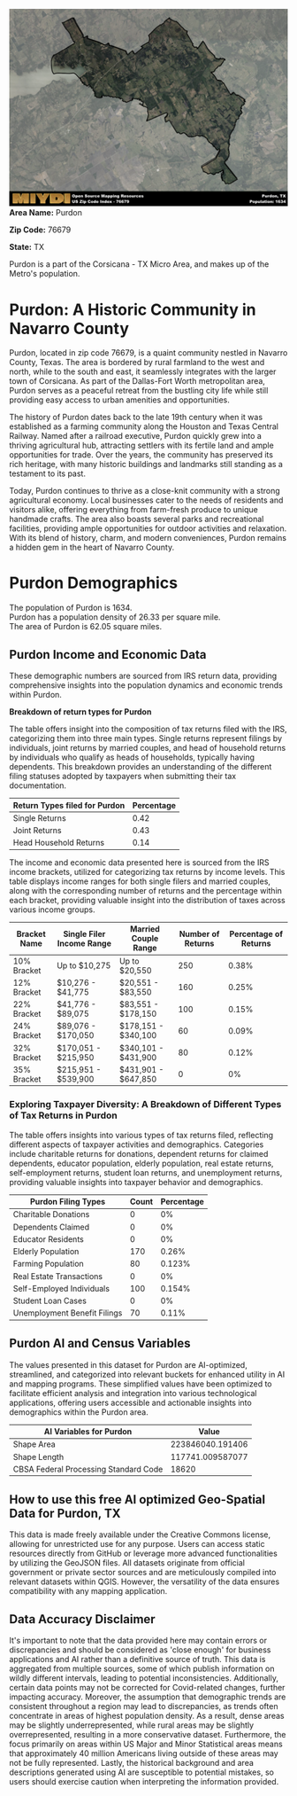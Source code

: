 ![Image Alt Text](../_images/76679.png)
**Area Name:** Purdon

**Zip Code:** 76679

**State:** TX

Purdon is a part of the Corsicana - TX Micro Area, and makes up  of the Metro's population.  

# Purdon: A Historic Community in Navarro County

Purdon, located in zip code 76679, is a quaint community nestled in Navarro County, Texas. The area is bordered by rural farmland to the west and north, while to the south and east, it seamlessly integrates with the larger town of Corsicana. As part of the Dallas-Fort Worth metropolitan area, Purdon serves as a peaceful retreat from the bustling city life while still providing easy access to urban amenities and opportunities.

The history of Purdon dates back to the late 19th century when it was established as a farming community along the Houston and Texas Central Railway. Named after a railroad executive, Purdon quickly grew into a thriving agricultural hub, attracting settlers with its fertile land and ample opportunities for trade. Over the years, the community has preserved its rich heritage, with many historic buildings and landmarks still standing as a testament to its past.

Today, Purdon continues to thrive as a close-knit community with a strong agricultural economy. Local businesses cater to the needs of residents and visitors alike, offering everything from farm-fresh produce to unique handmade crafts. The area also boasts several parks and recreational facilities, providing ample opportunities for outdoor activities and relaxation. With its blend of history, charm, and modern conveniences, Purdon remains a hidden gem in the heart of Navarro County.

# Purdon Demographics

The population of Purdon is 1634.  
Purdon has a population density of 26.33 per square mile.  
The area of Purdon is 62.05 square miles.  

## Purdon Income and Economic Data

These demographic numbers are sourced from IRS return data, providing comprehensive insights into the population dynamics and economic trends within Purdon.

**Breakdown of return types for Purdon**

The table offers insight into the composition of tax returns filed with the IRS, categorizing them into three main types. Single returns represent filings by individuals, joint returns by married couples, and head of household returns by individuals who qualify as heads of households, typically having dependents. This breakdown provides an understanding of the different filing statuses adopted by taxpayers when submitting their tax documentation.

| Return Types filed for Purdon                              | Percentage          |
|----------------------------------------------------------|---------------------|
| Single Returns                                            | 0.42 |
| Joint Returns                                             | 0.43 |
| Head Household Returns                                    | 0.14 |

The income and economic data presented here is sourced from the IRS income brackets, utilized for categorizing tax returns by income levels. This table displays income ranges for both single filers and married couples, along with the corresponding number of returns and the percentage within each bracket, providing valuable insight into the distribution of taxes across various income groups.

| Bracket Name       | Single Filer Income Range | Married Couple Range | Number of Returns | Percentage of Returns |
|--------------------|----------------------------|----------------------|-------------------|-----------------------|
| 10% Bracket        | Up to $10,275              | Up to $20,550        | 250 | 0.38% |
| 12% Bracket        | $10,276 - $41,775          | $20,551 - $83,550    | 160 | 0.25% |
| 22% Bracket        | $41,776 - $89,075          | $83,551 - $178,150   | 100 | 0.15% |
| 24% Bracket        | $89,076 - $170,050         | $178,151 - $340,100  | 60 | 0.09% |
| 32% Bracket        | $170,051 - $215,950        | $340,101 - $431,900  | 80 | 0.12% |
| 35% Bracket        | $215,951 - $539,900        | $431,901 - $647,850  | 0 | 0% |

### Exploring Taxpayer Diversity: A Breakdown of Different Types of Tax Returns in Purdon

The table offers insights into various types of tax returns filed, reflecting different aspects of taxpayer activities and demographics. Categories include charitable returns for donations, dependent returns for claimed dependents, educator population, elderly population, real estate returns, self-employment returns, student loan returns, and unemployment returns, providing valuable insights into taxpayer behavior and demographics.

| Purdon Filing Types                    | Count | Percentage |
|--------------------------------------|-------|------------|
| Charitable Donations                 | 0 | 0% |
| Dependents Claimed                   | 0 | 0% |
| Educator Residents                   | 0 | 0% |
| Elderly Population                   | 170 | 0.26% |
| Farming Population                   | 80 | 0.123% |
| Real Estate Transactions             | 0 | 0% |
| Self-Employed Individuals            | 100 | 0.154% |
| Student Loan Cases                   | 0 | 0% |
| Unemployment Benefit Filings         | 70 | 0.11% |

## Purdon AI and Census Variables

The values presented in this dataset for Purdon are AI-optimized, streamlined, and categorized into relevant buckets for enhanced utility in AI and mapping programs. These simplified values have been optimized to facilitate efficient analysis and integration into various technological applications, offering users accessible and actionable insights into demographics within the Purdon area.

| AI Variables for Purdon | Value |
|-------------|-------|
| Shape Area | 223846040.191406 |
| Shape Length | 117741.009587077 |
| CBSA Federal Processing Standard Code | 18620 |

## How to use this free AI optimized Geo-Spatial Data for Purdon, TX

This data is made freely available under the Creative Commons license, allowing for unrestricted use for any purpose. Users can access static resources directly from GitHub or leverage more advanced functionalities by utilizing the GeoJSON files. All datasets originate from official government or private sector sources and are meticulously compiled into relevant datasets within QGIS. However, the versatility of the data ensures compatibility with any mapping application.

## Data Accuracy Disclaimer
It's important to note that the data provided here may contain errors or discrepancies and should be considered as 'close enough' for business applications and AI rather than a definitive source of truth. This data is aggregated from multiple sources, some of which publish information on wildly different intervals, leading to potential inconsistencies. Additionally, certain data points may not be corrected for Covid-related changes, further impacting accuracy. Moreover, the assumption that demographic trends are consistent throughout a region may lead to discrepancies, as trends often concentrate in areas of highest population density. As a result, dense areas may be slightly underrepresented, while rural areas may be slightly overrepresented, resulting in a more conservative dataset. Furthermore, the focus primarily on areas within US Major and Minor Statistical areas means that approximately 40 million Americans living outside of these areas may not be fully represented. Lastly, the historical background and area descriptions generated using AI are susceptible to potential mistakes, so users should exercise caution when interpreting the information provided.
